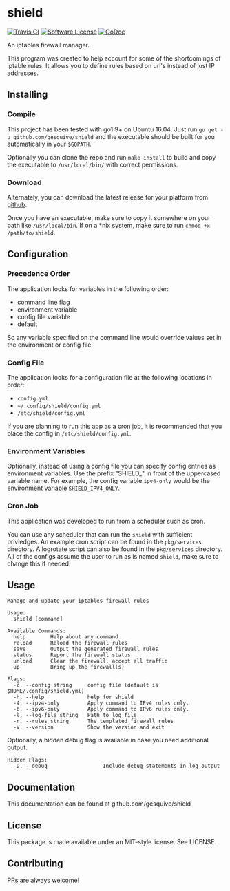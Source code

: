 # shield
[![Travis CI](https://img.shields.io/travis/gesquive/shield/master.svg?style=flat-square)](https://travis-ci.org/gesquive/shield)
[![Software License](https://img.shields.io/badge/License-MIT-orange.svg?style=flat-square)](https://github.com/gesquive/shield/blob/master/LICENSE)
[![GoDoc](https://img.shields.io/badge/godoc-reference-blue.svg?style=flat-square)](https://godoc.org/github.com/gesquive/shield)

An iptables firewall manager.

This program was created to help account for some of the shortcomings of iptable rules. It allows you to define rules based on url's instead of just IP addresses.

## Installing

### Compile
This project has been tested with go1.9+ on Ubuntu 16.04. Just run `go get -u github.com/gesquive/shield` and the executable should be built for you automatically in your `$GOPATH`.

Optionally you can clone the repo and run `make install` to build and copy the executable to `/usr/local/bin/` with correct permissions.

### Download
Alternately, you can download the latest release for your platform from [github](https://github.com/gesquive/shield/releases/latest).

Once you have an executable, make sure to copy it somewhere on your path like `/usr/local/bin`.
If on a \*nix system, make sure to run `chmod +x /path/to/shield`.

## Configuration

### Precedence Order
The application looks for variables in the following order:
 - command line flag
 - environment variable
 - config file variable
 - default

So any variable specified on the command line would override values set in the environment or config file.

### Config File
The application looks for a configuration file at the following locations in order:
 - `config.yml`
 - `~/.config/shield/config.yml`
 - `/etc/shield/config.yml`

If you are planning to run this app as a cron job, it is recommended that you place the config in `/etc/shield/config.yml`.

### Environment Variables
Optionally, instead of using a config file you can specify config entries as environment variables. Use the prefix "SHIELD_" in front of the uppercased variable name. For example, the config variable `ipv4-only` would be the environment variable `SHIELD_IPV4_ONLY`.

### Cron Job
This application was developed to run from a scheduler such as cron.

You can use any scheduler that can run the `shield` with sufficient privledges. An example cron script can be found in the `pkg/services` directory. A logrotate script can also be found in the `pkg/services` directory. All of the configs assume the user to run as is named `shield`, make sure to change this if needed.

## Usage

```console
Manage and update your iptables firewall rules

Usage:
  shield [command]

Available Commands:
  help        Help about any command
  reload      Reload the firewall rules
  save        Output the generated firewall rules
  status      Report the firewall status
  unload      Clear the firewall, accept all traffic
  up          Bring up the firewall(s)

Flags:
  -c, --config string     config file (default is $HOME/.config/shield.yml)
  -h, --help              help for shield
  -4, --ipv4-only         Apply command to IPv4 rules only.
  -6, --ipv6-only         Apply command to IPv6 rules only.
  -l, --log-file string   Path to log file
  -r, --rules string      The templated firewall rules
  -V, --version           Show the version and exit
```

Optionally, a hidden debug flag is available in case you need additional output.
```console
Hidden Flags:
  -D, --debug                  Include debug statements in log output
```

## Documentation

This documentation can be found at github.com/gesquive/shield

## License

This package is made available under an MIT-style license. See LICENSE.

## Contributing

PRs are always welcome!
